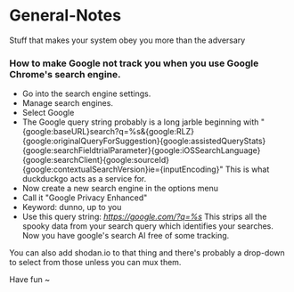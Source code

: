 # General-Notes
Stuff that makes your system obey you more than the adversary

### How to make Google not track you when you use Google Chrome's search engine.
* Go into the search engine settings.
* Manage search engines.
* Select Google
* The Google query string probably is a long jarble beginning with "{google:baseURL}search?q=%s&{google:RLZ}{google:originalQueryForSuggestion}{google:assistedQueryStats}{google:searchFieldtrialParameter}{google:iOSSearchLanguage}{google:searchClient}{google:sourceId}{google:contextualSearchVersion}ie={inputEncoding}" This is what duckduckgo acts as a service for.
* Now create a new search engine in the options menu
* Call it "Google Privacy Enhanced"
* Keyword: dunno, up to you
* Use this query string: *https://google.com/?q=%s*
This strips all the spooky data from your search query which identifies your searches. Now you have google's search AI free of some tracking.

You can also add shodan.io to that thing and there's probably a drop-down to select from those unless you can mux them.

Have fun ~
